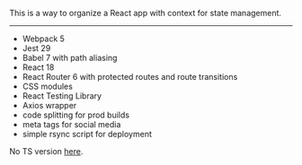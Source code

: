 This is a way to organize a React app with context for state management.

---

- Webpack 5
- Jest 29 
- Babel 7 with path aliasing
- React 18 
- React Router 6 with protected routes and route transitions
- CSS modules 
- React Testing Library
- Axios wrapper
- code splitting for prod builds
- meta tags for social media 
- simple rsync script for deployment

No TS version [here](https://github.com/crshmk/webpack-react). 

